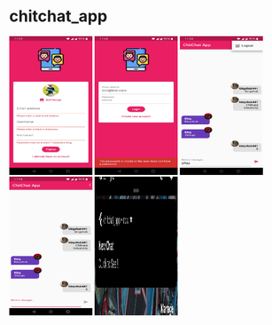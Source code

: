 # chitchat_app

<img src="Images/Screenshot_20200711-230339.jpg" width="150" height="250">
<img src="Images/Screenshot_20200711-230405.jpg" width="150" height="250">
<img src="Images/Screenshot_20200711-230435.jpg" width="150" height="250">
<img src="Images/Screenshot_20200711-230420.jpg" width="150" height="250">
<img src="Images/Screenshot_20200712-002259.jpg" width="150" height="250">
